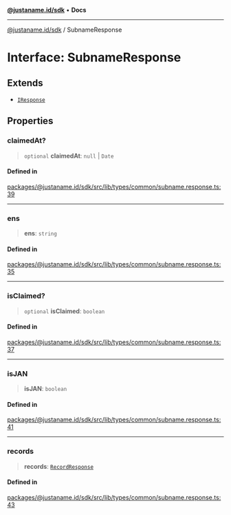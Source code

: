 [**@justaname.id/sdk**](../README.md) • **Docs**

***

[@justaname.id/sdk](../globals.md) / SubnameResponse

# Interface: SubnameResponse

## Extends

- [`IResponse`](IResponse.md)

## Properties

### claimedAt?

> `optional` **claimedAt**: `null` \| `Date`

#### Defined in

[packages/@justaname.id/sdk/src/lib/types/common/subname.response.ts:39](https://github.com/JustaName-id/JustaName-sdk/blob/626b4b68604f3125538c424811e641247a5bd58d/packages/@justaname.id/sdk/src/lib/types/common/subname.response.ts#L39)

***

### ens

> **ens**: `string`

#### Defined in

[packages/@justaname.id/sdk/src/lib/types/common/subname.response.ts:35](https://github.com/JustaName-id/JustaName-sdk/blob/626b4b68604f3125538c424811e641247a5bd58d/packages/@justaname.id/sdk/src/lib/types/common/subname.response.ts#L35)

***

### isClaimed?

> `optional` **isClaimed**: `boolean`

#### Defined in

[packages/@justaname.id/sdk/src/lib/types/common/subname.response.ts:37](https://github.com/JustaName-id/JustaName-sdk/blob/626b4b68604f3125538c424811e641247a5bd58d/packages/@justaname.id/sdk/src/lib/types/common/subname.response.ts#L37)

***

### isJAN

> **isJAN**: `boolean`

#### Defined in

[packages/@justaname.id/sdk/src/lib/types/common/subname.response.ts:41](https://github.com/JustaName-id/JustaName-sdk/blob/626b4b68604f3125538c424811e641247a5bd58d/packages/@justaname.id/sdk/src/lib/types/common/subname.response.ts#L41)

***

### records

> **records**: [`RecordResponse`](RecordResponse.md)

#### Defined in

[packages/@justaname.id/sdk/src/lib/types/common/subname.response.ts:43](https://github.com/JustaName-id/JustaName-sdk/blob/626b4b68604f3125538c424811e641247a5bd58d/packages/@justaname.id/sdk/src/lib/types/common/subname.response.ts#L43)

